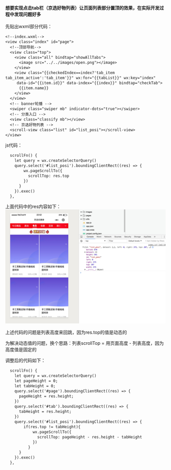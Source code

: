 #### 想要实现点击tab栏（京选好物列表）让页面列表部分置顶的效果，在实际开发过程中发现问题好多
先贴出wxml部分代码：

```
<!--index.wxml-->
<view class="index" id="page">
  <!--顶部导航-->
  <view class="top">
    <view class="all" bindtap="showAllTabs">
      <image src="../../images/open.png"></image>
    </view>
    <view class="{{checkedIndex==index?'tab_item tab_item_active':'tab_item'}}" wx:for="{{tabList}}" wx:key="index"
     data-id="{{item.id}}" data-index="{{index}}" bindtap="checkTab">
      {{item.name}}
    </view>
  </view>
  <!-- banner轮播 -->
  <swiper class="swiper mb" indicator-dots="true"></swiper>
  <!-- 分类入口 -->
  <view class="classify mb"></view>
  <!-- 京选好物列表 -->
  <scroll-view class="list" id="list_posi"></scroll-view>
</view>
```
js代码：

```
  scrollFn() {
    let query = wx.createSelectorQuery()
    query.select('#list_posi').boundingClientRect((res) => {
        wx.pageScrollTo({
          scrollTop: res.top
        })
      }
    }).exec()
  },
```
上面代码中的res内容如下：
![image](https://github.com/pangxiaoxin/markdownPic/blob/master/wx.png?raw=true)

上述代码的问题是列表高度来回跳，因为res.top的值是动态的

为解决动态值的问题，换个思路：列表scrollTop = 用页面高度 - 列表高度，因为高度值是固定的

调整后的代码如下：

```
  scrollFn() {
    let query = wx.createSelectorQuery()
    let pageHeight = 0;
    let tabHeight = 0;
    query.select('#page').boundingClientRect((res) => {
      pageHeight = res.height;
    })
    query.select('#tab').boundingClientRect((res) => {
      tabHeight = res.height;
    })
    query.select('#list_posi').boundingClientRect((res) => {
        if(res.top != tabHeight){
            wx.pageScrollTo({
              scrollTop: pageHeight - res.height - tabHeight 
            })
          }
      }
    }).exec()
  },
```


